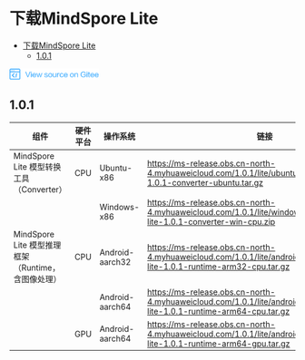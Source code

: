 # 下载MindSpore Lite

<!-- TOC -->

- [下载MindSpore Lite](#下载mindspore-lite)
    - [1.0.1](#101)

<!-- /TOC -->

<a href="https://gitee.com/mindspore/docs/blob/master/tutorials/lite/source_zh_cn/use/downloads.md" target="_blank"><img src="../_static/logo_source.png"></a>

## 1.0.1

|   组件   |   硬件平台   |   操作系统   |      链接      |        SHA-256     |
|    ---   |    ---   |    ---   |       ---      |    ---      |
|   MindSpore Lite 模型转换工具（Converter）   |   CPU   |   Ubuntu-x86   |   <https://ms-release.obs.cn-north-4.myhuaweicloud.com/1.0.1/lite/ubuntu_x86/mindspore-lite-1.0.1-converter-ubuntu.tar.gz> |9498d721645e97992b7d5a46246d42db31114952d00bdecc0c40510cb629347e   |
|      |      |   Windows-x86   |   <https://ms-release.obs.cn-north-4.myhuaweicloud.com/1.0.1/lite/windows_x86/mindspore-lite-1.0.1-converter-win-cpu.zip>   |2040d2a71a90ffabca108ef3195a2fb3cbef07b73ef2197bb63097fba2ac6a33   |
|   MindSpore Lite 模型推理框架（Runtime，含图像处理）   |   CPU   |   Android-aarch32   |   <https://ms-release.obs.cn-north-4.myhuaweicloud.com/1.0.1/lite/android_aarch32/mindspore-lite-1.0.1-runtime-arm32-cpu.tar.gz>   |3c99c47efbf0df16d8627b14c3da8d80a13f246ee409b10edbcde6b9d0bc4261   |
|      |      |   Android-aarch64   |   <https://ms-release.obs.cn-north-4.myhuaweicloud.com/1.0.1/lite/android_aarch64/mindspore-lite-1.0.1-runtime-arm64-cpu.tar.gz>   |4306b5b2ecb7324133eab27f40c6c05efa1be28b2e2ecd1c35b152ef15de5482   |
|      |   GPU   |   Android-aarch64   |   <https://ms-release.obs.cn-north-4.myhuaweicloud.com/1.0.1/lite/android_aarch64/mindspore-lite-1.0.1-runtime-arm64-gpu.tar.gz>   |09407dff8cc0aee5a8075a12a4fbde10634aafde238eeb686c3cf91481c667b5   |
